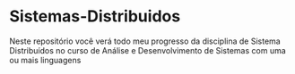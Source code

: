# Sistemas-Distribuidos
Neste repositório você verá todo meu progresso da disciplina de Sistema Distribuídos no curso de Análise e Desenvolvimento de Sistemas com uma ou mais linguagens
